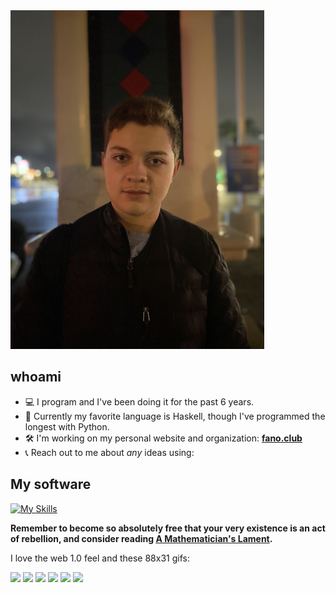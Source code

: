 <img src="/signal-2025-02-25-16-48-35-922.jpg" width="406" height="542" alt="Profile Pic">

## whoami

- 💻 I program and I've been doing it for the past 6 years.
- 🔢 Currently my favorite language is Haskell, though I've programmed the longest with Python.
- 🛠️ I'm working on my personal website and organization: **[fano.club](https://fano.club)**
- 📞 Reach out to me about _any_ ideas using: 

## My software
[![My Skills](https://skillicons.dev/icons?i=linux,py,bash,java,js,html,css,docker,nginx,latex,emacs,svelte,nix,firebase,androidstudio)](https://skillicons.dev)

**Remember to become so absolutely free that your very existence is an act of rebellion, and consider reading [A Mathematician's Lament](https://archive.org/details/lockharts-lament).**

I love the web 1.0 feel and these 88x31 gifs:

![](https://blipstar.neocities.org/A.N.%20Lucas's%2088x31%20button%20Collection_files/vim.gif)
![](https://blipstar.neocities.org/A.N.%20Lucas's%2088x31%20button%20Collection_files/seti.gif)
![](https://blipstar.neocities.org/A.N.%20Lucas's%2088x31%20button%20Collection_files/html_learn_it_today.gif)
![](https://blipstar.neocities.org/A.N.%20Lucas's%2088x31%20button%20Collection_files/geocities_silicon_valley01.gif)
![](https://blipstar.neocities.org/A.N.%20Lucas's%2088x31%20button%20Collection_files/anow.gif)
![](https://blipstar.neocities.org/A.N.%20Lucas's%2088x31%20button%20Collection_files/EmacsNow.gif)


<!--
**givingdonation/givingdonation** is a ✨ _special_ ✨ repository because its `README.md` (this file) appears on your GitHub profile.

Here are some ideas to get you started:

- 🔭 I’m currently working on ...
- 🌱 I’m currently learning ...
- 👯 I’m looking to collaborate on ...
- 🤔 I’m looking for help with ...
- 💬 Ask me about ...
- 📫 How to reach me: ...
- 😄 Pronouns: ...
- ⚡ Fun fact: ...
-->
